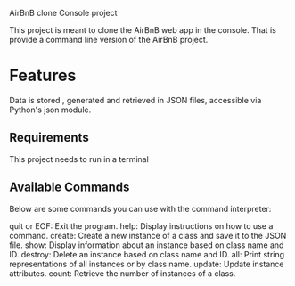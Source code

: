AirBnB clone Console project

This project is meant to clone the AirBnB web app in the console. That is provide a command line version of the AirBnB project.

# Features

Data is stored , generated and retrieved in JSON files, accessible via Python's json module.

## Requirements

This project needs to run in a terminal

## Available Commands

Below are some commands you can use with the command interpreter:

quit or EOF: Exit the program.
help: Display instructions on how to use a command.
create: Create a new instance of a class and save it to the JSON file.
show: Display information about an instance based on class name and ID.
destroy: Delete an instance based on class name and ID.
all: Print string representations of all instances or by class name.
update: Update instance attributes.
count: Retrieve the number of instances of a class.
